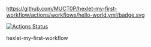 https://github.com/MUCT0P/hexlet-my-first-workflow/actions/workflows/hello-world.yml/badge.svg

[![Actions Status](https://github.com/MUCT0P/hexlet-my-first-workflow/workflows/hello-world.yml/badge.svg)](https://github.com/MUCT0P/hexlet-my-first-workflow/actions)


hexlet-my-first-workflow
